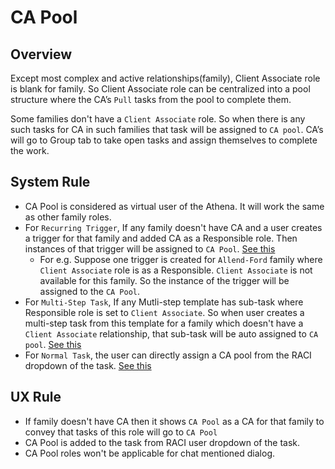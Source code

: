 # CA Pool

## Overview
Except most complex and active relationships(family), Client Associate role is blank for family. So Client Associate role can be centralized into a pool structure where the CA’s `Pull` tasks from the pool to complete them.  

Some families don't have a `Client Associate` role. So when there is any such tasks for CA in such families that task will be assigned to `CA pool`. CA’s will go to Group tab to take open tasks and assign themselves to complete the work.


## System Rule
- CA Pool is considered as virtual user of the Athena. It will work the same as other family roles.  
- For `Recurring Trigger`, If any family doesn't have CA and a user creates a trigger for that family and added CA as a Responsible role. Then instances of that trigger will be assigned to `CA Pool`. [See this](https://drive.google.com/file/d/1RBaGxobn0y6QXgPb4aFxL1aUXwSfWRfU/view?usp=sharing)
    - For e.g. Suppose one trigger is created for `Allend-Ford` family where `Client Associate` role is as a Responsible. `Client Associate` is not available for this family. So the instance of the trigger will be assigned to the `CA Pool`. 
- For `Multi-Step Task`, If any Mutli-step template has sub-task where Responsible role is set to `Client Associate`. So when user creates a multi-step task from this template for a family which doesn't have a `Client Associate` relationship, that sub-task will be auto assigned to `CA pool`. [See this](https://drive.google.com/file/d/1XadAikKWoivg12arEXGsdbTL8Ai7mCQ6/view?usp=sharing)
- For `Normal Task`, the user can directly assign a CA pool from the RACI dropdown of the task. [See this](https://drive.google.com/file/d/16QZxFyUlTrG0ZGLhg5zD2OOoBbGz4xMl/view?usp=sharing)

## UX Rule
- If family doesn't have CA then it shows `CA Pool` as a CA for that family to convey that tasks of this role will go to `CA Pool`
- CA Pool is added to the task from RACI user dropdown of the task.
- CA Pool roles won't be applicable for chat mentioned dialog.
